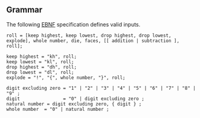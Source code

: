 ## Grammar
The following [EBNF](https://en.wikipedia.org/wiki/Extended_Backus%E2%80%93Naur_form) specification defines valid inputs.

```
roll = [keep highest, keep lowest, drop highest, drop lowest, explode], whole number, die, faces, [[ addition | subtraction ], roll];

keep highest = "kh", roll;
keep lowest = "kl", roll;
drop highest = "dh", roll;
drop lowest = "dl", roll;
explode = "!", "{", whole number, "}", roll;

digit excluding zero = "1" | "2" | "3" | "4" | "5" | "6" | "7" | "8" | "9" ;
digit                = "0" | digit excluding zero ;
natural number = digit excluding zero, { digit } ;
whole number  = "0" | natural number ;
```
